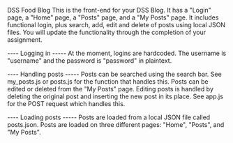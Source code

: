 DSS Food Blog
This is the front-end for your DSS Blog. It has a "Login" page, a "Home" page, a "Posts" page, and a "My Posts" page. It includes
functional login, plus search, add, edit and delete of posts using local JSON files. You will update the functionality through the completion of your assignment.

---- Logging in -----
At the moment, logins are hardcoded. The username is "username" and the password is "password" in plaintext.

---- Handling posts -----
Posts can be searched using the search bar. See my_posts.js or posts.js for the function that handles this.
Posts can be edited or deleted from the "My Posts" page. Editing posts is handled by deleting the original post and inserting the new post in its place. See app.js for the POST request which handles this.

---- Loading posts -----
Posts are loaded from a local JSON file called posts.json. Posts are loaded on three different pages: "Home", "Posts", and "My Posts".